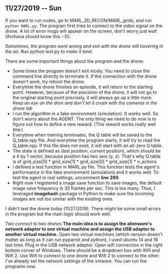 ## 11/27/2019 -- Sun
If you want to run codes, go to MARL_3D_RECON/MARL_grids, and run `python MARL.py`. The program first tries to connect to the video signal on the drone. A lot of error msgs will appear on the screen, don't worry just wait (Archana should know this :-D).

*Sometimes, the program went wrong and exit with the drone still hovering in the air. Run python test.py to make it land.*

There are some important things about the program and the drone:
- Some times the program doesn't exit nicely. You need to close the command line directly to terminate it. If the connection with the drone doesn't work, try reboot the drone.
- Everytime the drone finishes an episode, it will return to the starting point. However, because of the precision of the drone, it will not go to the original starting point precisely, it will always go up a little more. *Keep an eye on the dron and don't let it crush with the cameras in the drone lab*
- I run the algorithm in a fake environment (simulation). It works well. So don't worry about the AGENT. The only thing we need to do now is to figure out how to define a new reward. (This reward works really well btw.)
- Everytime when training terminates, the Q table will be saved to the Q_table.npy file. And everytime the program starts, it will try to read the Q_table.npy. If this file does not exist, it will start with an all-zero Q table.
- The state is defined as (last position, current position), which should be a 4 by 1 vector, because position has two axis (y, z). That's why Q table is of grid_size[0] * grid_size[1] * grid_size[0] * grid_size[1] * n_actions
- I defined a test function in MARL.py file. This function tests the agent's performance in the fake environment (simulation) and it works well. To test the agent in real settings, uncomment __line 290__.
- Right now I registered a image save function to save images, the default image save frequency is 30 frames per sec. This is too many. Thus, I leveraged __imagehash__ package in Python to make sure the incoming images are not too similar with the existing ones.

I didn't test the drone today (11/27/2019). There might be some small errors in the program but the main logic should work well.

*Two connect to two drones*
__The main idea is to assign the alienware's network adaptor to one virtual machine and assign the USB adaptor to another virtual machine.__
Open two virtual machines (which version doesn't matter as long as it can run pyparrot and python), I used ubuntu 14 and 16 last time. Plug in the USB network adaptor. Open wifi connection in the right bottom corner of Windows. There should be a dropdown box with Wifi and Wifi 2. Use Wifi to connect to one drone and Wifi 2 to connect to the other. I've already set the network settings of the vmware. You can run the programs now.
